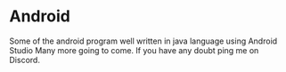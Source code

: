# Android
Some of the android program well written in java language using Android Studio
Many more going to come.
If you have any doubt ping me on Discord.
